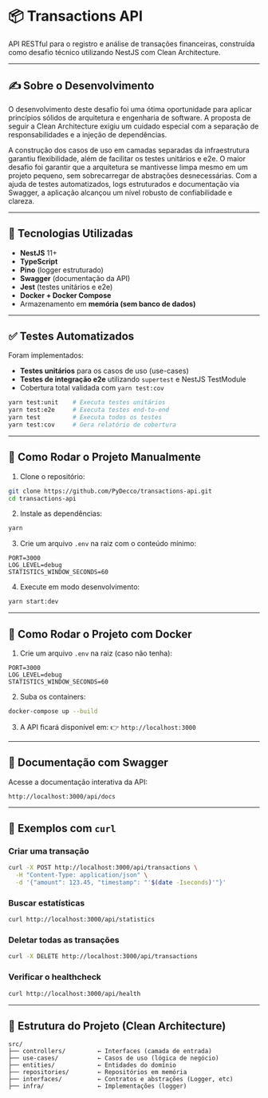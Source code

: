# 📦 Transactions API

API RESTful para o registro e análise de transações financeiras, construída como desafio técnico utilizando NestJS com Clean Architecture.

---

## ✍️ Sobre o Desenvolvimento

O desenvolvimento deste desafio foi uma ótima oportunidade para aplicar princípios sólidos de arquitetura e engenharia de software. A proposta de seguir a Clean Architecture exigiu um cuidado especial com a separação de responsabilidades e a injeção de dependências.

A construção dos casos de uso em camadas separadas da infraestrutura garantiu flexibilidade, além de facilitar os testes unitários e e2e. O maior desafio foi garantir que a arquitetura se mantivesse limpa mesmo em um projeto pequeno, sem sobrecarregar de abstrações desnecessárias. Com a ajuda de testes automatizados, logs estruturados e documentação via Swagger, a aplicação alcançou um nível robusto de confiabilidade e clareza.

---

## 🚀 Tecnologias Utilizadas

* **NestJS** 11+
* **TypeScript**
* **Pino** (logger estruturado)
* **Swagger** (documentação da API)
* **Jest** (testes unitários e e2e)
* **Docker + Docker Compose**
* Armazenamento em **memória (sem banco de dados)**

---

## ✅ Testes Automatizados

Foram implementados:

* **Testes unitários** para os casos de uso (use-cases)
* **Testes de integração e2e** utilizando `supertest` e NestJS TestModule
* Cobertura total validada com `yarn test:cov`

```bash
yarn test:unit    # Executa testes unitários
yarn test:e2e     # Executa testes end-to-end
yarn test         # Executa todos os testes
yarn test:cov     # Gera relatório de cobertura
```

---

## 📂 Como Rodar o Projeto Manualmente

1. Clone o repositório:

```bash
git clone https://github.com/PyDecco/transactions-api.git
cd transactions-api
```

2. Instale as dependências:

```bash
yarn
```

3. Crie um arquivo `.env` na raiz com o conteúdo mínimo:

```env
PORT=3000
LOG_LEVEL=debug
STATISTICS_WINDOW_SECONDS=60
```

4. Execute em modo desenvolvimento:

```bash
yarn start:dev
```

---

## 🐳 Como Rodar o Projeto com Docker

1. Crie um arquivo `.env` na raiz (caso não tenha):

```env
PORT=3000
LOG_LEVEL=debug
STATISTICS_WINDOW_SECONDS=60
```

2. Suba os containers:

```bash
docker-compose up --build
```

3. A API ficará disponível em:
   👉 `http://localhost:3000`

---

## 📘 Documentação com Swagger

Acesse a documentação interativa da API:

```
http://localhost:3000/api/docs
```

---

## 🥪 Exemplos com `curl`

### Criar uma transação

```bash
curl -X POST http://localhost:3000/api/transactions \
  -H "Content-Type: application/json" \
  -d '{"amount": 123.45, "timestamp": "'$(date -Iseconds)'"}'
```

### Buscar estatísticas

```bash
curl http://localhost:3000/api/statistics
```

### Deletar todas as transações

```bash
curl -X DELETE http://localhost:3000/api/transactions
```

### Verificar o healthcheck

```bash
curl http://localhost:3000/api/health
```

---

## 🧾 Estrutura do Projeto (Clean Architecture)

```text
src/
├── controllers/         ← Interfaces (camada de entrada)
├── use-cases/           ← Casos de uso (lógica de negócio)
├── entities/            ← Entidades do domínio
├── repositories/        ← Repositórios em memória
├── interfaces/          ← Contratos e abstrações (Logger, etc)
├── infra/               ← Implementações (logger)
```
